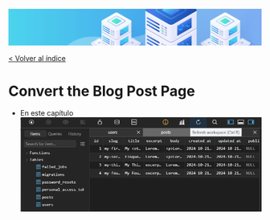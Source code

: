![Virtualización](/docs/images/header.png)

[< Volver al índice](/docs/ReadMe.md)

# Convert the Blog Post Page

- En este capítulo 
![Virtualización](/docs/images/cap23.png)